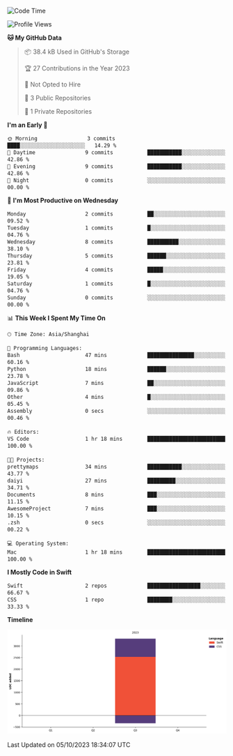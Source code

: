 <!--
**PascalDai/PascalDai** is a ✨ _special_ ✨ repository because its `README.md` (this file) appears on your GitHub profile.

Here are some ideas to get you started:

- 🔭 I’m currently working on ...
- 🌱 I’m currently learning ...
- 👯 I’m looking to collaborate on ...
- 🤔 I’m looking for help with ...
- 💬 Ask me about ...
- 📫 How to reach me: ...
- 😄 Pronouns: ...
- ⚡ Fun fact: ...
-->

<!--START_SECTION:waka-->
![Code Time](http://img.shields.io/badge/Code%20Time-1%20hr%2018%20mins-blue)

![Profile Views](http://img.shields.io/badge/Profile%20Views-57-blue)

**🐱 My GitHub Data** 

> 📦 38.4 kB Used in GitHub's Storage 
 > 
> 🏆 27 Contributions in the Year 2023
 > 
> 🚫 Not Opted to Hire
 > 
> 📜 3 Public Repositories 
 > 
> 🔑 1 Private Repositories 
 > 
**I'm an Early 🐤** 

```text
🌞 Morning                3 commits           ████░░░░░░░░░░░░░░░░░░░░░   14.29 % 
🌆 Daytime                9 commits           ███████████░░░░░░░░░░░░░░   42.86 % 
🌃 Evening                9 commits           ███████████░░░░░░░░░░░░░░   42.86 % 
🌙 Night                  0 commits           ░░░░░░░░░░░░░░░░░░░░░░░░░   00.00 % 
```
📅 **I'm Most Productive on Wednesday** 

```text
Monday                   2 commits           ██░░░░░░░░░░░░░░░░░░░░░░░   09.52 % 
Tuesday                  1 commits           █░░░░░░░░░░░░░░░░░░░░░░░░   04.76 % 
Wednesday                8 commits           ██████████░░░░░░░░░░░░░░░   38.10 % 
Thursday                 5 commits           ██████░░░░░░░░░░░░░░░░░░░   23.81 % 
Friday                   4 commits           █████░░░░░░░░░░░░░░░░░░░░   19.05 % 
Saturday                 1 commits           █░░░░░░░░░░░░░░░░░░░░░░░░   04.76 % 
Sunday                   0 commits           ░░░░░░░░░░░░░░░░░░░░░░░░░   00.00 % 
```


📊 **This Week I Spent My Time On** 

```text
🕑︎ Time Zone: Asia/Shanghai

💬 Programming Languages: 
Bash                     47 mins             ███████████████░░░░░░░░░░   60.16 % 
Python                   18 mins             ██████░░░░░░░░░░░░░░░░░░░   23.78 % 
JavaScript               7 mins              ██░░░░░░░░░░░░░░░░░░░░░░░   09.86 % 
Other                    4 mins              █░░░░░░░░░░░░░░░░░░░░░░░░   05.45 % 
Assembly                 0 secs              ░░░░░░░░░░░░░░░░░░░░░░░░░   00.46 % 

🔥 Editors: 
VS Code                  1 hr 18 mins        █████████████████████████   100.00 % 

🐱‍💻 Projects: 
prettymaps               34 mins             ███████████░░░░░░░░░░░░░░   43.77 % 
daiyi                    27 mins             █████████░░░░░░░░░░░░░░░░   34.71 % 
Documents                8 mins              ███░░░░░░░░░░░░░░░░░░░░░░   11.15 % 
AwesomeProject           7 mins              ███░░░░░░░░░░░░░░░░░░░░░░   10.15 % 
.zsh                     0 secs              ░░░░░░░░░░░░░░░░░░░░░░░░░   00.22 % 

💻 Operating System: 
Mac                      1 hr 18 mins        █████████████████████████   100.00 % 
```

**I Mostly Code in Swift** 

```text
Swift                    2 repos             █████████████████░░░░░░░░   66.67 % 
CSS                      1 repo              ████████░░░░░░░░░░░░░░░░░   33.33 % 
```



**Timeline**

![Lines of Code chart](https://raw.githubusercontent.com/PascalDai/PascalDai/main/assets/bar_graph.png)


 Last Updated on 05/10/2023 18:34:07 UTC
<!--END_SECTION:waka-->
